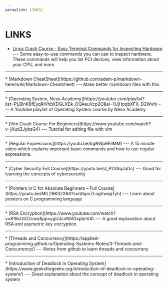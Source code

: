 ```yaml
---
permalink: LINKS/
---
```


# LINKS

* [Linux Crash Course - Easy Terminal Commands for Inspecting Hardware](https://youtu.be/oGyJr-iUwt8?si=59V2boc0XfmlFekg) --- 
Some easy-to-use commands you can use to inspect hardware. 
These commands will help you list PCI devices, view information about your CPU, and more.
<hr>
* [Markdown CheatSheet](https://github.com/adam-p/markdown-here/wiki/Markdown-Cheatsheet) --- Make better markdown files with this
<hr>
* [Operating System, Neso Academy](https://youtube.com/playlist?list=PLBlnK6fEyqRiVhbXDGLXDk_OQAeuVcp2O&si=1UjHpqbXFX_D2Wvh) ---
A Youtube playlist of Operating System course by Neso Academy
<hr>
* [Vim Crash Course For Beginners](https://www.youtube.com/watch?v=jXud3JybsG4) ---
Tutorial for editing file with vim
<hr>
* [Regular Expressions](https://youtu.be/bgBWp9EIlMM) ---
A 15 minute video which explains important basic commands and how to use regular expressions.
<hr>
* [Cyber Security Full Course](https://youtu.be/U_P23SqJaDc) ---
Good for learning the concepts of cybersecurity
<hr>
* [Pointers in C for Absolute Beginners – Full Course](https://youtu.be/MIL2BK02X8A?si=VbpvZLoglrwqqTyh) ---
Learn about pointers on C programming language
<hr>
* [RSA Encryption](https://www.youtube.com/watch?v=819cUtO2cwo&pp=ygUJcnNhIGxpbnV4) ---
A good explanation about RSA and asymetric key encryption.
<hr>
* [Threads and Concurrency](https://applied-programming.github.io/Operating-Systems-Notes/3-Threads-and-Concurrency/) ---
Notes from github to learn threads and concurreny
<hr>
* [Introduction of Deadlock in Operating System](https://www.geeksforgeeks.org/introduction-of-deadlock-in-operating-system/) ---
Great explanation about the concept of deadlock in operating system
